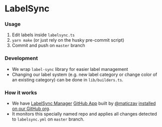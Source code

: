 # LabelSync

### Usage

1. Edit labels inside `labelsync.ts`
2. `yarn make` (or just rely on the husky pre-commit script)
3. Commit and push on `master` branch

### Development

- We wrap `label-sync` library for easier label management
- Changing our label system (e.g. new label category or change color of an existing category) can be done in `lib/builders.ts`.

### How it works

- We have [LabelSync Manager](https://label-sync.com/) [GitHub App](https://github.com/apps/labelsync-manager) built by [@maticzav](https://github.com/maticzav) [installed on our GitHub org](https://github.com/organizations/prisma-labs/settings/installations/7137275).
- It monitors this specially named repo and applies all changes detected to `labelsync.yml` on `master` branch.
